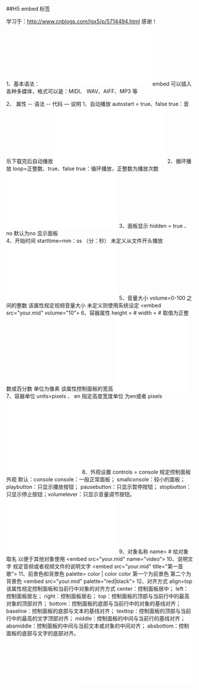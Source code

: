 ##H5 embed 标签

 学习于：http://www.cnblogs.com/lgx5/p/5714494.html 感谢！

1、基本语法：<embed src=“your.mid”>
    embed 可以插入各种多媒体，格式可以是：MIDI、 WAV、AIFF、MP3 等

2、 属性 -- 语法 -- 代码 — 说明
    1、自动播放   autostart = true、false  true：音乐下载完后自动播放
        <embed src=“your.mid” autostart=true>
    2、循环播放  loop=正整数、true、false  true：循环播放，正整数为播放次数
        <embed src="your.mid" autostart=true loop=2>
    3、面板显示    hidden = true 、 no   默认为no 显示面板
        <embed src="your.mid" hidden=ture>  
    4、开始时间    starttime=mm：ss （分：秒） 未定义从文件开头播放
        <embed src="your.mid" starttime="00:10"> 
    5、音量大小    volume=0-100 之间的整数 该属性规定视频音量大小 未定义则使用系统设定
        <embed src="your.mid" volume="10”>
    6、容器属性    height = # width = #     取值为正整数或百分数 单位为像素 该属性控制面板的宽高
        <embed src="your.mid" height=200 width=200>
    7、容器单位    units=pixels 、 en     指定高度宽度单位 为en或者 pixels
        <embed src="your.mid" units="pixels" height=200 width=200>
    8、外观设置    controls = console     规定控制面板外观 默认：console
         console：一般正常面板；    smallconsole：较小的面板；    
         playbutton：只显示播放按钮； pausebutton：只显示暂停按钮；
         stopbutton：只显示停止按钮；volumelever：只显示音量调节按钮。
         <embed src="your.mid" controls=smallconsole> 
    9、对象名称    name= #     给对象取名 以便于其他对象使用 
         <embed src="your.mid" name="video”>
    10、说明文字    规定音频或者视频文件的说明文字
         <embed src="your.mid" title="第一首歌”>
    11、前景色和背景色    palette= color | color    color 第一个为前景色 第二个为背景色 
         <embed src="your.mid" palette="red|black”>
    12、对齐方式    align=top    该属性规定控制面板和当前行中对象的对齐方式
         center：控制面板居中；
         left：控制面板居左；
         right：控制面板居右；
         top：控制面板的顶部与当前行中的最高对象的顶部对齐；
         bottom：控制面板的底部与当前行中的对象的基线对齐；
         baseline：控制面板的底部与文本的基线对齐；
         texttop：控制面板的顶部与当前行中的最高的文字顶部对齐；
         middle：控制面板的中间与当前行的基线对齐；
         absmiddle：控制面板的中间与当前文本或对象的中间对齐；
         absbottom：控制面板的底部与文字的底部对齐。
          <embed src="your.mid" align=top>